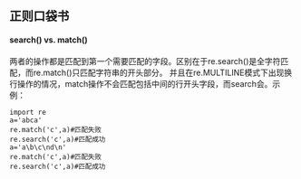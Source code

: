 ## 正则口袋书


#### search() vs. match()

两者的操作都是匹配到第一个需要匹配的字段。区别在于re.search()是全字符匹配，而re.match()只匹配字符串的开头部分。
并且在re.MULTILINE模式下出现换行操作的情况，match操作不会匹配包括中间的行开头字段，而search会。示例：
```
import re
a='abca'
re.match('c',a)#匹配失败
re.search('c',a)#匹配成功
a='a\b\c\nd\n'
re.match('c',a)#匹配失败
re.search('c',a)#匹配成功
```

